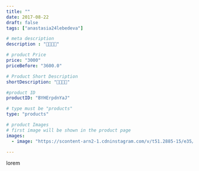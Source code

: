 ```yaml
---
title: ""
date: 2017-08-22
draft: false
tags: ["anastasia24lebedeva"]

# meta description
description : "🐇🐰🐇🐰"

# product Price
price: "3000"
priceBefore: "3600.0"

# Product Short Description
shortDescription: "🐇🐰🐇🐰"

#product ID
productID: "BYHErpdnYaJ"

# type must be "products"
type: "products"

# product Images
# first image will be shown in the product page
images:
  - image: "https://scontent-arn2-1.cdninstagram.com/v/t51.2885-15/e35/20987173_955173547973733_698962887556726784_n.jpg?se=7&tp=1&_nc_ht=scontent-arn2-1.cdninstagram.com&_nc_cat=109&_nc_ohc=bEw_dkR7-SIAX-7eS9M&ccb=7-4&oh=9d74798890c5da658e837e9a121b9e1b&oe=6083CEF7&ig_cache_key=MTU4NzI1Nzk4NTMxNTIxMDg4OQ%3D%3D.2-ccb7-4"

---
```

lorem
